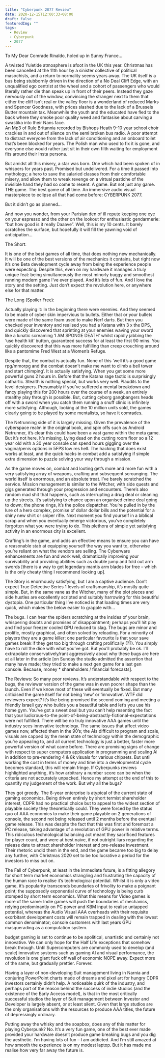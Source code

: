 ```yaml
---
title: "Cyberpunk 2077 Review"
date: 2020-12-15T12:00:33+08:00
draft: false
featuredImg: ""
tags: 
  - Review
  - Cyberpunk
  - 2077
---
```

To My Dear Comrade Rinaldo, holed up in Sunny France…

A twisted Yuletide atmosphere is afoot in the UK this year. Christmas has been cancelled at the 11th hour by a sinister collective of political masochists, and a return to normality seems years away.  The UK itself is a bus being stubbornly driven in the direction of a No Deal Cliff Edge, with an unqualified ego centrist at the wheel and a cohort of passengers who would literally rather die than speak up in front of their peers.  Instead they gaze nervously out of the window, convincing the stranger next to them that either the cliff isn’t real or the valley floor is a wonderland of reduced Marks and Spencer Goodness, with prices slashed due to the lack of a Brussels Butter mountain tax.  Meanwhile the youth and the educated have fled to the back where they smoke poor quality weed and fantasise about carving a swastika into their Nans face.  
An Mp3 of Rule Britannia recorded by Bishops Heath 9-10 year school choir crackles in and out of silence on the semi broken bus radio.  A poor attempt to distract everyone from the lack of air conditioning and an onboard toilet that’s been blocked for years.  The Polish man who used to fix it is gone, and everyone else would rather just sit in their own filth waiting for employment fits around their Insta persona.

But amidst all this misery, a star was born.  One which had been spoken of in whispers for years past.  Promised but undelivered.   For a time it passed into mythology; a hero to save the salaried classes from their comfortable misery,  and allow them to wreak revenge on a virtual pastiche of the invisible hand they had so come to resent.  A game.  But not just any game.  THE game.  The best game of all time.  An immersive audio visual masterpiece to eclipse all that had come before: CYBERPUNK 2077.    

But it didn’t go as planned…

And now you wonder, from your Parisian den of ill repute keeping one eye on your espresso and the other on the lookout for enthusiastic gendarmerie: “but how good is it really Daaave”.  Well, this is my 10 cents. It barely scratches the surface, but hopefully it will fill the yawning void of anticipation…    


The Short:

It is one of the best games of all time, that does nothing new mechanically.  It will be one of the best versions of the mechanics it contains, but right now it’s one Beta development cycle away from being the experience people were expecting.  Despite this, even on my hardware it manages a truly unique feat: being simultaneously the most minorly buggy and smoothest running modern game I’ve ever played.  And it’s lots of fun.  And I love the story and the setting.  Just don’t expect the revolution here, or anywhere else for that matter. 


The Long (Spoiler Free):

Actually playing it:  In the beginning there were enemies.  And they seemed to be made of cyber skin impervious to bullets.  Either that or your bullets were made of the same foam used to make Nerf darts.  But then you checked your inventory and realised you had a Katana with 3 x the DPS, and quickly discovered that sprinting at your enemies waving your sword like a lunatic screaming ‘I AM SPONGE DEATH’ whilst rapidly jabbing the ‘use health kit’ button, guaranteed success for at least the first 90 mins.  You quickly discovered that this was more fulfilling than creep crouching around like a pantomime Fred West at a Women’s Refuge.

Despite that, the combat is actually fun.  None of this ‘well it’s a good game rpg/mmorpg and the combat doesn’t make me want to climb a bell tower and start chimping’.  It is actually satisfying.  When you get some more powerful guns 2 hours in.  Before that the Katana rage tactic is surprisingly cathartic.
Stealth is nothing special, but works very well.  Plaudits to the level designers.  Presumably if you’ve suffered a mental breakdown and fancy playing this for 200 hours over the course of a week, an entirely stealthy play through is possible.  But, cutting cyborg gangbangers heads off with a sword when you catch them running a snuff clinic is infinitely more satisfying.  Although, looking at the 10 million units sold, the games clearly going to be played by some mentalists, so have it comrades.

The Netrunning side of it is largely missing.  Given the prevalence of the cyberspace realm in the original book, and spin offs such as Android Netrunner, it’s clear this could have been a vast game within the meta game.  But it’s not here.  It’s missing.  Lying dead on the cutting room floor so a 12 year old with a 30 year console can spend hours giggling over the vagina/penis options in 5FPS low res hell.  The hacking that does exist works at least, and the quick hacks in combat add a satisfying if simple extra dimension to puzzle solving your way through a mission.

As the game moves on, combat and looting get’s more and more fun with a very satisfying array of weapons, crafting and subsequent scrounging.  The world itself is enormous, and an absolute treat.  I’ve barely scratched the service.  Mission management is similar to the Witcher, with side quests and gigs generated through your progression and encounters.  There’s also random mad shit that happens, such as interrupting a drug deal or cleaning up the streets.  It’s satisfying to chance upon an organised crime deal going to down;  the phone rings, it’s the police dispatcher.  You’re pulled in by the lure of a hero complex, promise of dollar dollar bills and the potential for a shiny new shirt or sniper rifle.  Next moment you find yourself in a biblical scrap and when you eventually emerge victorious, you’ve completely forgotten what you were trying to do.  This plethora of simple yet satisfying activity in an enormous city is excellent. 

Crafting’s in the game, and adds an effective means to ensure you can have a reasonable stab at equipping yourself the way you want to, otherwise you’re reliant on what the vendors are selling.  The Cyberware enhancements are fun and work well, dramatically improving your survivability and providing abilities such as double jump and fold out arm swords [there is a way to get legendary mantis arm blades for free – which is the only cheaty thing I recommend looking up].

The Story is enormously satisfying, but I am a captive audience.  Don’t expect True Detective Series 1 levels of craftsmanship, it’s mostly quite simple.  But, in the same vane as the Witcher, many of the plot pieces and side hustles are excellently scripted and suitably harrowing for this beautiful dystopia.
One particular thing I’ve noticed is that loading times are very quick, which makes the below easier to grapple with…

The bugs.  I can hear the spiders scratching at the insides of your brain, whispering doubts and promises of disappointment; perhaps you’ll hit play and find your freezer cooled GPU reduced to slag.  The bugs are minor and prolific, mostly graphical, and often solved by reloading.  For a minority of players they are a game killer; one particular favourite is that your save games break if they get too big through crafting prolifically (??).  You simply have to roll the dice with what you’ve got.  But you’ll probably be ok.  I’ll extrapolate conservatively/rant aggressively about why these bugs are here at all later in the article [on Sunday the studio admitted the assertion that many have made; they tried to make a next gen game for a last gen console.  Because, money * shareholders / financial forecasts].

The Reviews: So many poor reviews.  It’s understandable with respect to the bugs, the reviewer version of the game was in even poorer shape than the launch.  Even if we know most of these will eventually be fixed.  But many criticised the game itself for not being ‘new’ or ‘innovative’. WTF did reviewers expect?  It’s like being promised the second coming and meeting a friendly Israeli guy who builds you a beautiful table and let’s you use his home gym.  You’ve got a sweet deal but you can’t help resenting the fact that your ludicrous-to-the point-of-being-abstractly-fictional-expectations were not fulfilled.  There will be no truly innovative AAA games until the industry sees innovative technology.  The same issues that affect video games now, affected them in the 90’s; the AIs difficult to program and scale, visuals are capped by the mean state of technology within the demographic you’re appealing to, and all current technology is just a better, faster more powerful version of what came before.  There are promising signs of change with respect to super computers application in programming and scaling AI in addition to pre-rendering 4 & 8k visuals for various chipsets.  But until working the cost in terms of money and time into a developmental cycle becomes standard, this will remain fringe.  If Cyberpunks reviews highlighted anything, it’s how arbitrary a number score can be when the criteria are not accurately unpacked.  Hence my attempt at the end of this to quantify my judgement of the work.
But why all the bugs?

They got greedy.  The 8-year enterprise is atypical of the current state of gaming economics.  Being driven entirely by short termist shareholder interest, CDPR had no practical choice but to appeal to the widest section of playable society they theoretically could.  They were forced by the status quo of AAA economics to make their game playable on 2 generations of console, the second not being released until 2 months before the eventual game release.  This was despite the fact that this was first and foremost a PC release, taking advantage of a revolution of GPU power in relative terms.  This ridiculous technological balancing act meant they sacrificed features for player count, and were at best naive, if not outright liars regarding the release date to attract shareholder interest and pre-release investment.  Their rhetoric undid them in the end, and the game became too big to delay any further, with Christmas 2020 set to be too lucrative a period for the investors to miss out on.     

The Fall of Cyberpunk, at least in the immediate future, is a fitting allegory for short term market economics strangling and frustrating the capacity of the human race to realise it’s technological potential.  Whilst it is only a video game, it’s popularity transcends boundaries of frivolity to make a poignant point; the supposedly exponential curve of technology is being curb stomped by short term economics.  What this means for Video games is more of the same: Indie games will push the boundaries of mechanics, relying predominantly on PC power and KBM input to realise untapped potential, whereas the Audio Visual AAA overheads with their requisite exorbitant development costs will remain trapped in dealing with the lowest common denominator; console customers with last years GPU masquerading as a computation system.  

budget gaming is set to continue to be apolitical, unartistic and certainly not innovative.  We can only hope for the Half Life exceptions that somehow break through.
Until Supercomputers are commonly used to develop (and scale) innovative systems such as gaming AI and visual performance, the revolution is one giant fuck off wall of economic NOPE away.  Expect more of the same, but gradually prettier.  Forever.

Having a layer of non-developing Suit management living in Narnia and conjuring PowerPoint charts made of dreams and pixel art for hungry CDPR investors certainly didn’t help.  A noticeable quirk of the industry, and perhaps part of the reason behind the success of indie studios (and the existence of the Early Access model), is that in the most critically successful studios the layer of Suit management between Investor and Developer is largely absent, or at least silent.  Given that large studios are the only organisations with the resources to produce AAA titles, the future of depressingly ordinary.

Putting away the whisky and the soapbox, does any of this matter for playing Cyberpunk?  No.  It’s a very fun game, one of the best ever made provided your hardware doesn’t produce game breaking bugs and you dig the aesthetic.  I’m having lots of fun – I am addicted.  And I’m still amazed at how smooth the experience is on my modest laptop.  But it has made me realise how very far away the future is.


